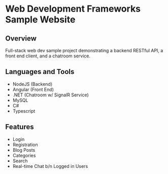 # Web Development Frameworks Sample Website #

## Overview ##
Full-stack web dev sample project demonstrating a backend RESTful API, a front end client, and a chatroom service.

## Languages and Tools ##
* NodeJS (Backend)
* Angular (Front End)
* .NET (Chatroom w/ SignalR Service)
* MySQL
* C#
* Typescript

## Features ##
* Login
* Registration
* Blog Posts
* Categories
* Search
* Real-time Chat b/n Logged in Users
